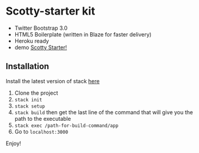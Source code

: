 # Scotty-starter kit

* Twitter Bootstrap 3.0
* HTML5 Boilerplate (written in Blaze for faster delivery)
* Heroku ready
* demo [Scotty Starter!](http://scottystarter.herokuapp.com "Scotty Starter!")

## Installation

Install the latest version of stack [here](https://docs.haskellstack.org/en/stable/install_and_upgrade/)

1. Clone the project
2. `stack init`
3. `stack setup`
4. `stack build` then get the last line of the command that will give you the path to the executable
5. `stack exec /path-for-build-command/app`
6. Go to `localhost:3000`

Enjoy!
